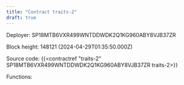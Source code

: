 ```yaml
---
title: "Contract traits-2"
draft: true
---
```

Deployer: SP18MTB6VXR499WNTDDWDK2Q1KG960ABY8VJB37ZR


 



Block height: 148121 (2024-04-29T01:35:50.000Z)

Source code: {{<contractref "traits-2" SP18MTB6VXR499WNTDDWDK2Q1KG960ABY8VJB37ZR traits-2>}}

Functions:


